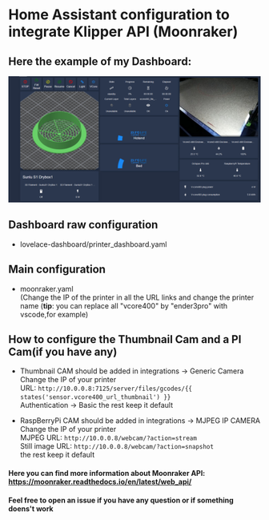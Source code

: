 # Home Assistant configuration to integrate Klipper API (Moonraker)

## Here the example of my Dashboard:
![Alt text](print_screens/dashboard_example.png?raw=true "Dashboard Example")

## Dashboard raw configuration
   - lovelace-dashboard/printer_dashboard.yaml

## Main configuration
   - moonraker.yaml  
     (Change the IP of the printer in all the URL links and change the printer name (**tip**: you can replace all "vcore400" by "ender3pro" with vscode,for example)

## How to configure the Thumbnail Cam and a PI Cam(if you have any)
   - Thumbnail CAM should be added in integrations -> Generic Camera  
     Change the IP of your printer  
     URL: `http://10.0.0.8:7125/server/files/gcodes/{{ states('sensor.vcore400_url_thumbnail') }}`  
     Authentication -> Basic
     the rest keep it default

   - RaspBerryPi CAM should be added in integrations -> MJPEG IP CAMERA  
     Change the IP of your printer  
     MJPEG URL: `http://10.0.0.8/webcam/?action=stream`  
     Still image URL: `http://10.0.0.8/webcam/?action=snapshot`  
     the rest keep it default

#### Here you can find more information about Moonraker API: https://moonraker.readthedocs.io/en/latest/web_api/

#### Feel free to open an issue if you have any question or if something doens't work
